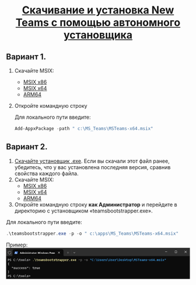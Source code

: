 # <center>[Скачивание и установка New Teams с помощью автономного установщика](https://learn.microsoft.com/en-us/microsoftteams/new-teams-bulk-install-client)  </center>

## Вариант 1.  
1.	Скачайте MSIX:  
    * [MSIX x86](https://go.microsoft.com/fwlink/?linkid=2196060&clcid=0x409)  
    * [MSIX x64](https://go.microsoft.com/fwlink/?linkid=2196106)  
    * [ARM64](https://go.microsoft.com/fwlink/?linkid=2196207&clcid=0x409)  
2.	Откройте командную строку  

    Для локального пути введите:  
    ```PowerShell
    Add-AppxPackage -path " c:\MS_Teams\MSTeams-x64.msix"
    ```


## Вариант 2.  
1.	[Скачайте установщик .exe](https://go.microsoft.com/fwlink/?linkid=2243204&clcid=0x409). Если вы скачали этот файл ранее, убедитесь, что у вас установлена последняя версия, сравнив свойства каждого файла.  
2.	Скачайте MSIX:  
    - [MSIX x86](https://go.microsoft.com/fwlink/?linkid=2196060&clcid=0x409)  
    - [MSIX x64](https://go.microsoft.com/fwlink/?linkid=2196106)  
    - [ARM64](https://go.microsoft.com/fwlink/?linkid=2196207&clcid=0x409)  
3.	Откройте командную строку **как Администратор** и перейдите в директорию с установщиком «teamsbootstrapper.exe».  

Для локального пути введите:  
```PowerShell
.\teamsbootstrapper.exe -p -o " c:\apps\MS_Teams\MSTeams-x64.msix"
```

Пример:  
<IMG src="assets/install-new-teams-01.png">